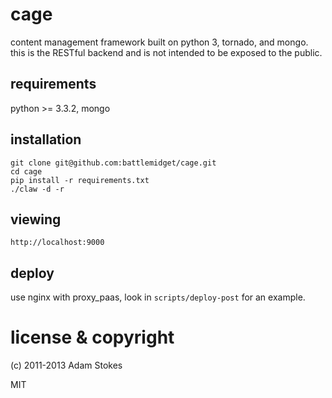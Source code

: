 # cage

content management framework built on python 3, tornado, and
mongo. this is the RESTful backend and is not intended to be exposed
to the public.

## requirements

python >= 3.3.2, mongo

## installation

	git clone git@github.com:battlemidget/cage.git
	cd cage
	pip install -r requirements.txt
	./claw -d -r

## viewing

`http://localhost:9000`

## deploy

use nginx with proxy_paas, look in `scripts/deploy-post` for an example.

# license & copyright

(c) 2011-2013 Adam Stokes

MIT
